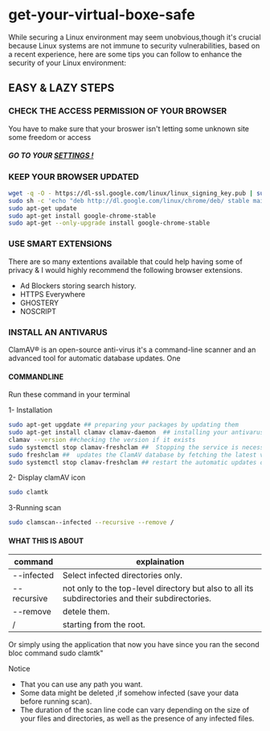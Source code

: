 # get-your-virtual-boxe-safe

While securing a Linux environment may seem unobvious,though it's crucial because Linux systems are not immune to security vulnerabilities, based on a recent experience, here are some tips you can follow to enhance the security of your Linux environment:


## EASY & LAZY STEPS 

### CHECK THE ACCESS PERMISSION OF YOUR BROWSER
You have to make sure that your broswer isn't letting some unknown site some freedom or access

##### GO TO YOUR [SETTINGS !](chrome://settings/content)


### KEEP YOUR BROWSER UPDATED

``` bash 
wget -q -O - https://dl-ssl.google.com/linux/linux_signing_key.pub | sudo apt-key add - 
sudo sh -c 'echo "deb http://dl.google.com/linux/chrome/deb/ stable main" >> /etc/apt/sources.list.d/google-chrome.list'
sudo apt-get update 
sudo apt-get install google-chrome-stable
sudo apt-get --only-upgrade install google-chrome-stable 
```


### USE SMART EXTENSIONS 
There are so many extentions available that could help having some  of privacy & I would highly recommend the following browser extensions.

- Ad Blockers storing search history.
- HTTPS Everywhere
- GHOSTERY
- NOSCRIPT
### INSTALL AN ANTIVARUS
ClamAV® is an open-source  anti-virus it's a command-line scanner and an advanced tool for automatic database updates.
One
#### COMMANDLINE 

Run these command in your terminal

1- Installation

```bash 
sudo apt-get upgdate ## preparing your packages by updating them
sudo apt-get install clamav clamav-daemon  ## installing your antivarus package
clamav --version ##checking the version if it exists
sudo systemctl stop clamav-freshclam ##  Stopping the service is necessary to ensure a clean update.
sudo freshclam ##  updates the ClamAV database by fetching the latest virus definitions from the internet
sudo systemctl stop clamav-freshclam ## restart the automatic updates of Clamav databases 

```
2- Display clamAV icon
```bash 
sudo clamtk
```
3-Running scan

```bash 
sudo clamscan--infected --recursive --remove /
```
#### WHAT THIS IS ABOUT 
|command| explaination|
|-------|-------------|
|--infected |Select infected directories only. |
|--recursive|not only to the top-level directory but also to all its subdirectories and their subdirectories.| 
|--remove  | detele them.   |
| / |  starting from the root. |


Or simply using the  application that now you have since you ran the second bloc command sudo clamtk"

Notice
- That you can use any path you want.
- Some data might be deleted ,if somehow infected (save your data before running scan).
- The duration of the scan line code can vary depending on the size of your files and directories, as well as the presence of any infected files.